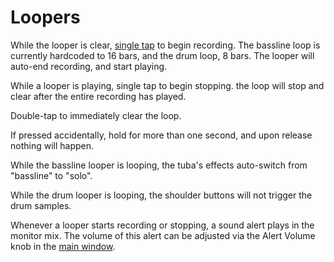 # Loopers

While the looper is clear, [single tap](bindings.md/#start-select-cardinal) to begin recording. The bassline loop is currently hardcoded to 16 bars, and the drum loop, 8 bars. The looper will auto-end recording, and start playing.

While a looper is playing, single tap to begin stopping. the loop will stop and clear after the entire recording has played.

Double-tap to immediately clear the loop.

If pressed accidentally, hold for more than one second, and upon release nothing will happen.

While the bassline looper is looping, the tuba's effects auto-switch from "bassline" to "solo".

While the drum looper is looping, the shoulder buttons will not trigger the drum samples.

Whenever a looper starts recording or stopping, a sound alert plays in the monitor mix. The volume of this alert can be adjusted via the Alert Volume knob in the [main window](overview.md/#main-window).